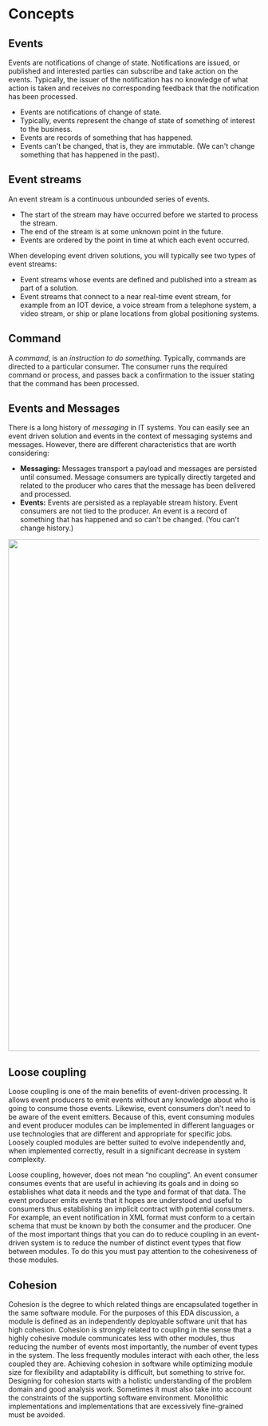# Concepts

## Events

Events are notifications of change of state.  Notifications are issued, or published and interested parties can subscribe and take action on the events. Typically, the issuer of the notification has no knowledge of what action is taken and receives no corresponding feedback that the notification has been processed.

* Events are notifications of change of state.
* Typically, events represent the change of state of something of interest to the business.
* Events are records of something that has happened.
* Events can't be changed, that is, they are immutable. (We can't change something that has happened in the past).

## Event streams

An event stream is a continuous unbounded series of events.

* The start of the stream may have occurred before we started to process the stream.
* The end of the stream is at some unknown point in the future.
* Events are ordered by the point in time at which each event occurred.

When developing event driven solutions, you will typically see two types of event streams:

* Event streams whose events are defined and published into a stream as part of a solution.
* Event streams that connect to a near real-time event stream, for example from an IOT device, a voice stream from a telephone system, a video stream, or ship or plane locations from global positioning systems.


## Command

A *command*, is an *instruction to do something*. Typically, commands are directed to a particular consumer. The consumer runs the required command or process, and passes back a confirmation to the issuer stating that the command has been processed.

## Events and Messages

There is a long history of *messaging* in IT systems.  You can easily see an event driven solution and events in the context of messaging systems and messages. However, there are different characteristics that are worth considering:

* **Messaging:** Messages transport a payload and messages are persisted until consumed. Message consumers are typically directly targeted and related to the producer who cares that the message has been delivered and processed.
* **Events:** Events are persisted as a replayable stream history. Event consumers are not tied to the producer. An event is a record of something that has happened and so can't be changed. (You can't change history.)

<img src="../images/hl-arch-concepts1.png" width="1024px">

## Loose coupling

Loose coupling is one of the main benefits of event-driven processing. It allows event producers to emit events without any knowledge about who is going to consume those events. Likewise, event consumers don't need to be aware of the event emitters. Because of this, event consuming modules and event producer modules can be implemented in different languages or use technologies that are different and appropriate for specific jobs. Loosely coupled modules are better suited to evolve independently and, when implemented correctly, result in a significant decrease in system complexity.

Loose coupling, however, does not mean “no coupling”. An event consumer consumes events that are useful in achieving its goals and in doing so establishes what data it needs and the type and format of that data. The event producer emits events that it hopes are understood and useful to consumers thus establishing an implicit contract with potential consumers. For example, an event notification in XML format must conform to a certain schema that must be known by both the consumer and the producer.  One of the most important things that you can do to reduce coupling in an event-driven system is to reduce the number of distinct event types that flow between modules. To do this you must pay attention to the cohesiveness of those modules.

## Cohesion

Cohesion is the degree to which related things are encapsulated together in the same software module. For the purposes of this EDA discussion, a module is defined as an independently deployable software unit that has high cohesion. Cohesion is strongly related to coupling in the sense that a highly cohesive module communicates less with other modules, thus reducing the number of events most importantly, the number of event types in the system. The less frequently modules interact with each other, the less coupled they are. Achieving cohesion in software while optimizing module size for flexibility and adaptability is difficult, but something to strive for. Designing for cohesion starts with a holistic understanding of the problem domain and good analysis work. Sometimes it must also take into account the constraints of the supporting software environment. Monolithic implementations and implementations that are excessively fine-grained must be avoided.
